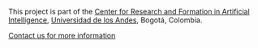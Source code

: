 

This project is part of the [Center for Research and Formation in Artificial Intelligence](https://cinfonia.uniandes.edu.co/), [Universidad de los Andes](https://uniandes.edu.co/), Bogotá, Colombia.

[Contact us for more information](mailto:mf.roa@uniandes.edu.co)

